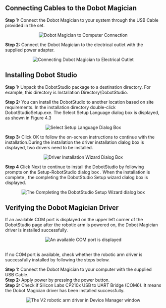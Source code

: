 ## Connecting Cables to the Dobot Magician
**Step 1:** Connect the Dobot Magician to your system through the USB Cable provided in the set.
<p align="center">
  <img src="https://user-images.githubusercontent.com/47444101/183651495-120fcd2a-8c4d-46be-823d-cb116524525d.png" title="Dobot Magician to Computer Connection">
</p>

**Step 2:** Connect the Dobot Magician to the electrical outlet with the supplied power adapter.
<p align="center">
  <img src="https://user-images.githubusercontent.com/47444101/183652339-923e8f52-c588-4d9e-8b68-c5e3226d6ee0.png" title="Connecting Dobot Magician to Electrical Outlet">
</p>

## Installing Dobot Studio

**Step 1:** Unpack the DobotStudio package to a destination directory. For example, this directory is Installation Directory\DobotStudio. 


**Step 2:** You can install the DobotStudio to another location based on site requirements. In the installation directory double-click DobotStudioSetup.exe. The Select Setup Language dialog box is displayed, as shown in Figure 4.3
<p align="center">
  <img src="https://user-images.githubusercontent.com/47444101/183653355-6c101387-6331-43a3-a517-c4e529a2b406.png" title="Select Setup Language Dialog Box">
</p>

**Step 3:** Click OK to follow the on-screen instructions to continue with the installation.During the installation the driver installation dialog box is displayed, two drivers need to be installed.
<p align="center">
  <img src="https://user-images.githubusercontent.com/47444101/183653933-4e3e63f9-57a0-43a7-88f6-f83c77aaba5e.png" title="Driver Installation Wizard Dialog Box">
</p>

**Step 4** Click Next to continue to install the DobotStudio by following prompts on the Setup-RobotStudio dialog box . When the installation is complete , the completing the DobotStudio Setup wizard dialog box is displayed.
<p align="center">
  <img src="https://user-images.githubusercontent.com/47444101/183660212-de728d30-a23d-4246-9125-42bc00a357dc.png" title="The Completing the DobotStudio Setup Wizard dialog box">
</p>

## Verifying the Dobot Magician Driver
If an available COM port is displayed on the upper left corner of the DobotStudio page after the robotic arm is powered on, the Dobot Magician driver is installed successfully.
<p align="center">
  <img src="https://user-images.githubusercontent.com/47444101/183663235-e4168e90-fdfa-455b-b2e3-58522fc9b41c.png" title="An available COM port is displayed">
</p>

<br />
If no COM port is available, check whether the robotic arm driver is successfully installed by following the steps below. <br />

**Step 1:** Connect the Dobot Magician to your computer with the supplied USB Cable. <br />
**Step 2:** Apply power by pressing the power button. <br />
**Step 3:** Check if Silicon Labs CP210x USB to UART Bridge (COM6). It means the Dobot Magician driver has been installed successfully. <br />
<p align="center">
  <img src="https://user-images.githubusercontent.com/47444101/183664231-fd5dba5a-43c5-4dcb-bb01-68252b445d3c.png" title="The V2 robotic arm driver in Device Manager window">
</p>
